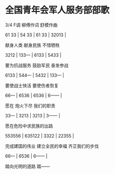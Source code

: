 # 全国青年会军人服务部部歌

3/4 F调 柳傅作词 舒模作曲

61 33 | 54 33 | 61 33 | 32013 |

献身人类 献身民族 不惜牺牲

3212 | 133— | 6133 | 5433 |

要为抗战服务 鼓励军民 奋发参战

6133 | 544— | 5432 | 133— |

要使战士快活 要使伤者恢复

66— | 6536 | 6536 | 6—— |

愿在 炮火下尽 我们的职责

33— | 3213 | 3213 | 3—— |

愿在危险中求民族的出路

553556 | 635122 | 3322 | 22355 |

完成建国的伟业 建立全民的幸福 齐正我们的步伐

66— | 6536 | 6—— |

踏向光明的道路 踏——